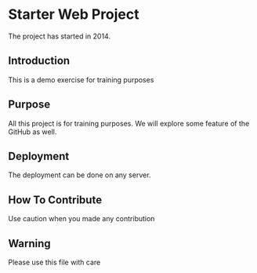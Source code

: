# Starter Web Project
The project has started in 2014.

## Introduction
This is a demo exercise for training purposes

## Purpose
All this project is for training purposes.
We will explore some feature of the GitHub as well.

## Deployment
The deployment can be done on any server.

## How To Contribute
Use caution when you made any contribution

## Warning
Please use this file with care
